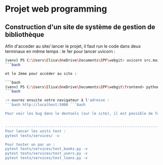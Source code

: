# Projet web programming

## Construction d'un site de système de gestion de bibliothèque

Afin d'acceder au site/ lancer le projet, il faut run le code dans deux terminaux en même temps :
le 1er pour lancer uvicorn :

```bash
(venv) PS C:\Users\Elisa\OneDrive\Documents\EPF\webgit> uvicorn src.main:app --reload
```bash

et le 2ème pour accéder au site :

```bash
(venv) PS C:\Users\Elisa\OneDrive\Documents\EPF\webgit\frontend> python .\server.py
```bash

-> ouvrez ensuite votre navigateur à l'adresse :
```bash http://localhost:5000 ```bash

Pour voir les bug dans le devtools (sur le site), il est possible de faire un f12.


-------------------------------------------------------------------------------------------------
Pour lancer les units test :
pytest tests/services/ -v

Pour tester un par un :
pytest tests/services/test_books.py -v
pytest tests/services/test_users.py -v
pytest tests/services/test_loans.py -v
